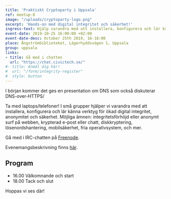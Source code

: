 ```yaml
---
title: 'Praktiskt Cryptoparty i Uppsala'
ref: meetup-8
image: "/uploads/cryptoparty-logo.png"
excerpt: 'Hands-on med digital integritet och säkerhet!'
ingress-text: Hjälp varandra med att installera, konfigurera och lär känna verktyg för ökad digital integritet, anonymitet och säkerhet.
event-date: 2019-10-25 16:00:00 +02:00
event-date-desc: October 25th 2019, 16-18:00
place: Ångströmbiblioteket, Lägerhyddsvägen 1, Uppsala
group: uppsala
links:
- title: Gå med i chatten
  url: "https://chat.civictech.se/"
#- title: Anmäl dig här!
#  url: "/form/integrity-register"
#  style: button
---
```


I början kommer det ges en presentation om DNS som också diskuterar DNS-over-HTTPS/

Ta med laptops/telefoner! I små grupper hjälper vi varandra med att installera, konfigurera och lär känna verktyg för ökad digital integritet, anonymitet och säkerhet. Möjliga ämnen: integritetsförhöjd eller anonymt surf på webben, krypterad e-post eller chatt, diskkryptering, lösenordshantering, mobilsäkerhet, fria operativsystem, och mer.

Gå med i IRC-chatten på <a href="http://webchat.freenode.net/?channels=%23cryptoparty-uppsala">Freenode</a>.

Evenemangsbeskrivning finns <a href="http://user.it.uu.se/~arvge836/cryptoparty/">här</a>.

## Program
* 16.00 Välkomnande och start
* 18.00 Tack och slut

Hoppas vi ses där!
